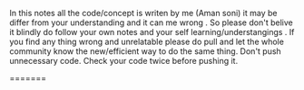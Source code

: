 In this notes all the code/concept is writen by me (Aman soni) it may be differ from your understanding and it can me wrong . So please don't belive it blindly do follow your own notes and your self learning/understangings . 
If you find any thing wrong and unrelatable please do pull and let the whole community know the new/efficient way to do the same thing.
Don't push unnecessary code.
Check your code twice before pushing it.

=======

